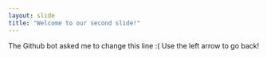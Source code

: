 ```yaml
---
layout: slide
title: "Welcome to our second slide!"
---
```

The Github bot asked me to change this line :(
Use the left arrow to go back!
